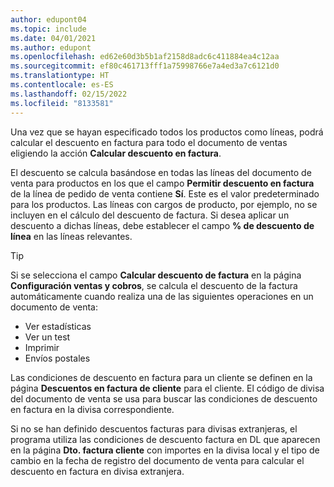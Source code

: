 ```yaml
---
author: edupont04
ms.topic: include
ms.date: 04/01/2021
ms.author: edupont
ms.openlocfilehash: ed62e60d3b5b1af2158d8adc6c411884ea4c12aa
ms.sourcegitcommit: ef80c461713fff1a75998766e7a4ed3a7c6121d0
ms.translationtype: HT
ms.contentlocale: es-ES
ms.lasthandoff: 02/15/2022
ms.locfileid: "8133581"
---
```

Una vez que se hayan especificado todos los productos como líneas, podrá calcular el descuento en factura para todo el documento de ventas eligiendo la acción **Calcular descuento en factura**.

El descuento se calcula basándose en todas las líneas del documento de venta para productos en los que el campo **Permitir descuento en factura** de la línea de pedido de venta contiene **Sí**. Este es el valor predeterminado para los productos. Las líneas con cargos de producto, por ejemplo, no se incluyen en el cálculo del descuento de factura. Si desea aplicar un descuento a dichas líneas, debe establecer el campo **% de descuento de línea** en las líneas relevantes.  

> [!TIP]
> Si se selecciona el campo **Calcular descuento de factura** en la página **Configuración ventas y cobros**, se calcula el descuento de la factura automáticamente cuando realiza una de las siguientes operaciones en un documento de venta:
>
> * Ver estadísticas
> * Ver un test
> * Imprimir
> * Envíos postales

Las condiciones de descuento en factura para un cliente se definen en la página **Descuentos en factura de cliente** para el cliente. El código de divisa del documento de venta se usa para buscar las condiciones de descuento en factura en la divisa correspondiente.

Si no se han definido descuentos facturas para divisas extranjeras, el programa utiliza las condiciones de descuento factura en DL que aparecen en la página **Dto. factura cliente** con importes en la divisa local y el tipo de cambio en la fecha de registro del documento de venta para calcular el descuento en factura en divisa extranjera.
